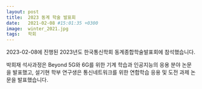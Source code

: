 ```yaml
---
layout: post
title:  2023 동계 학술 발표회
date:   2021-02-08 #15:01:35 +0300
image:  winter_2021.jpg
tags:   학회
---
```


2023-02-08에 진행된 2023년도 한국통신학회 동계종합학술발표회에 참석했습니다.

박희재 석사과정은 Beyond 5G와 6G를 위한 기계 학습과 인공지능의 응용 분야 논문을 발표했고, 설기현 학부 연구생은 통신네트워크를 위한 연합학습 응용 및 도전 과제 논문을 발표했습니다.
